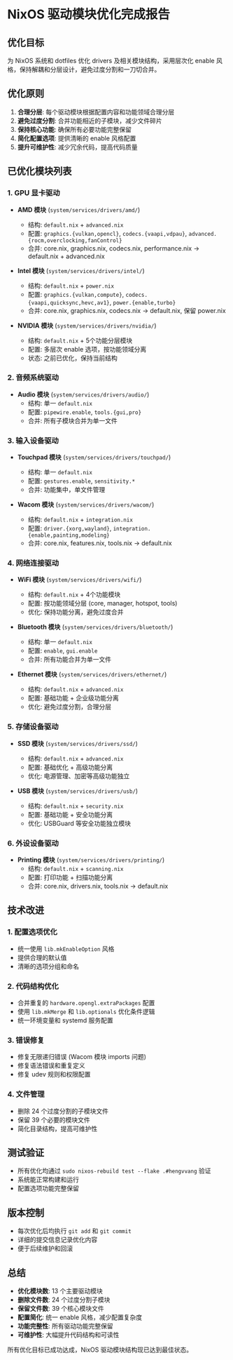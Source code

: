 # NixOS 驱动模块优化完成报告

## 优化目标
为 NixOS 系统和 dotfiles 优化 drivers 及相关模块结构，采用层次化 enable 风格，保持解耦和分层设计，避免过度分割和一刀切合并。

## 优化原则
1. **合理分层**: 每个驱动模块根据配置内容和功能领域合理分层
2. **避免过度分割**: 合并功能相近的子模块，减少文件碎片
3. **保持核心功能**: 确保所有必要功能完整保留
4. **简化配置选项**: 提供清晰的 enable 风格配置
5. **提升可维护性**: 减少冗余代码，提高代码质量

## 已优化模块列表

### 1. GPU 显卡驱动
- **AMD 模块** (`system/services/drivers/amd/`)
  - 结构: `default.nix` + `advanced.nix`
  - 配置: `graphics.{vulkan,opencl}`, `codecs.{vaapi,vdpau}`, `advanced.{rocm,overclocking,fanControl}`
  - 合并: core.nix, graphics.nix, codecs.nix, performance.nix → default.nix + advanced.nix

- **Intel 模块** (`system/services/drivers/intel/`)
  - 结构: `default.nix` + `power.nix`
  - 配置: `graphics.{vulkan,compute}`, `codecs.{vaapi,quicksync,hevc,av1}`, `power.{enable,turbo}`
  - 合并: core.nix, graphics.nix, codecs.nix → default.nix, 保留 power.nix

- **NVIDIA 模块** (`system/services/drivers/nvidia/`)
  - 结构: `default.nix` + 5个功能分层模块
  - 配置: 多层次 enable 选项，按功能领域分离
  - 状态: 之前已优化，保持当前结构

### 2. 音频系统驱动
- **Audio 模块** (`system/services/drivers/audio/`)
  - 结构: 单一 `default.nix`
  - 配置: `pipewire.enable`, `tools.{gui,pro}`
  - 合并: 所有子模块合并为单一文件

### 3. 输入设备驱动
- **Touchpad 模块** (`system/services/drivers/touchpad/`)
  - 结构: 单一 `default.nix`
  - 配置: `gestures.enable`, `sensitivity.*`
  - 合并: 功能集中，单文件管理

- **Wacom 模块** (`system/services/drivers/wacom/`)
  - 结构: `default.nix` + `integration.nix`
  - 配置: `driver.{xorg,wayland}`, `integration.{enable,painting,modeling}`
  - 合并: core.nix, features.nix, tools.nix → default.nix

### 4. 网络连接驱动
- **WiFi 模块** (`system/services/drivers/wifi/`)
  - 结构: `default.nix` + 4个功能模块
  - 配置: 按功能领域分层 (core, manager, hotspot, tools)
  - 优化: 保持功能分离，避免过度合并

- **Bluetooth 模块** (`system/services/drivers/bluetooth/`)
  - 结构: 单一 `default.nix`
  - 配置: `enable`, `gui.enable`
  - 合并: 所有功能合并为单一文件

- **Ethernet 模块** (`system/services/drivers/ethernet/`)
  - 结构: `default.nix` + `advanced.nix`
  - 配置: 基础功能 + 企业级功能分离
  - 优化: 避免过度分割，合理分层

### 5. 存储设备驱动
- **SSD 模块** (`system/services/drivers/ssd/`)
  - 结构: `default.nix` + `advanced.nix`
  - 配置: 基础优化 + 高级功能分离
  - 优化: 电源管理、加密等高级功能独立

- **USB 模块** (`system/services/drivers/usb/`)
  - 结构: `default.nix` + `security.nix`
  - 配置: 基础功能 + 安全功能分离
  - 优化: USBGuard 等安全功能独立模块

### 6. 外设设备驱动
- **Printing 模块** (`system/services/drivers/printing/`)
  - 结构: `default.nix` + `scanning.nix`
  - 配置: 打印功能 + 扫描功能分离
  - 合并: core.nix, drivers.nix, tools.nix → default.nix

## 技术改进

### 1. 配置选项优化
- 统一使用 `lib.mkEnableOption` 风格
- 提供合理的默认值
- 清晰的选项分组和命名

### 2. 代码结构优化
- 合并重复的 `hardware.opengl.extraPackages` 配置
- 使用 `lib.mkMerge` 和 `lib.optionals` 优化条件逻辑
- 统一环境变量和 systemd 服务配置

### 3. 错误修复
- 修复无限递归错误 (Wacom 模块 imports 问题)
- 修复语法错误和重复定义
- 修复 udev 规则和权限配置

### 4. 文件管理
- 删除 24 个过度分割的子模块文件
- 保留 39 个必要的模块文件
- 简化目录结构，提高可维护性

## 测试验证
- 所有优化均通过 `sudo nixos-rebuild test --flake .#hengvvang` 验证
- 系统能正常构建和运行
- 配置选项功能完整保留

## 版本控制
- 每次优化后均执行 `git add` 和 `git commit`
- 详细的提交信息记录优化内容
- 便于后续维护和回滚

## 总结
- **优化模块数**: 13 个主要驱动模块
- **删除文件数**: 24 个过度分割子模块
- **保留文件数**: 39 个核心模块文件
- **配置简化**: 统一 enable 风格，减少配置复杂度
- **功能完整性**: 所有驱动功能完整保留
- **可维护性**: 大幅提升代码结构和可读性

所有优化目标已成功达成，NixOS 驱动模块结构现已达到最佳状态。
